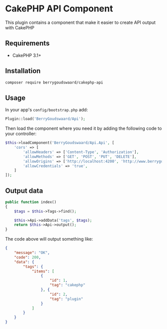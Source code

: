 # CakePHP API Component
This plugin contains a component that make it easier to create API output with CakePHP

## Requirements

* CakePHP 3.1+

## Installation
```sh
composer require berrygoudswaard/cakephp-api
```

## Usage

In your app's `config/bootstrap.php` add:

```php
Plugin::load('BerryGoudswaard/Api');
```

Then load the component where you need it by adding the following code to your controller:

```php
$this->loadComponent('BerryGoudswaard/Api.Api', [
    'cors' => [
        'allowHeaders' => ['Content-Type', 'Authorization'],
        'allowMethods' => ['GET', 'POST', 'PUT', 'DELETE'],
        'allowOrigins' => ['http://localhost:4200', 'http://www.berrygoudswaard.nl'],
        'allowCredentials' => 'true',
    ]
]);
```

## Output data

```php
public function index()
{
    $tags = $this->Tags->find();

    $this->Api->addData('tags', $tags);
    return $this->Api->output();
}
```

The code above will output something like: 

```json
{
    "message": "OK",
    "code": 200,
    "data": {
        "tags": {
            "items": [
                {
                    "id": 1,
                    "tag": "cakephp"
                }, {
                    "id": 2,
                    "tag": "plugin"
                }
            ]
        }
    }
}
```
